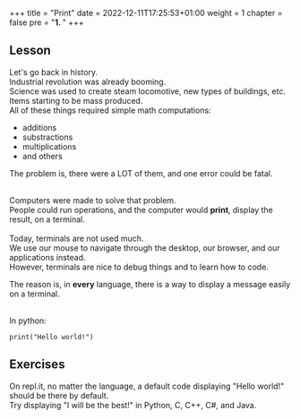 +++
title = "Print"
date = 2022-12-11T17:25:53+01:00
weight = 1
chapter = false
pre = "<b>1. </b>"
+++

## Lesson

Let's go back in history.\
Industrial revolution was already booming.\
Science was used to create steam locomotive, new types of buildings, etc.\
Items starting to be mass produced.\
All of these things required simple math computations:
- additions
- substractions
- multiplications
- and others

The problem is, there were a LOT of them, and one error could be fatal.

\
Computers were made to solve that problem.\
People could run operations, and the computer would **print**, display the result, on a terminal.\
\
Today, terminals are not used much.\
We use our mouse to navigate through the desktop, our browser, and our applications instead.\
However, terminals are nice to debug things and to learn how to code.

The reason is, in **every** language, there is a way to display a message easily on a terminal.

\
In python:
```
print("Hello world!")
```

## Exercises

On repl.it, no matter the language, a default code displaying "Hello world!" should be there by default.\
Try displaying "I will be the best!" in Python, C, C++, C#, and Java.

